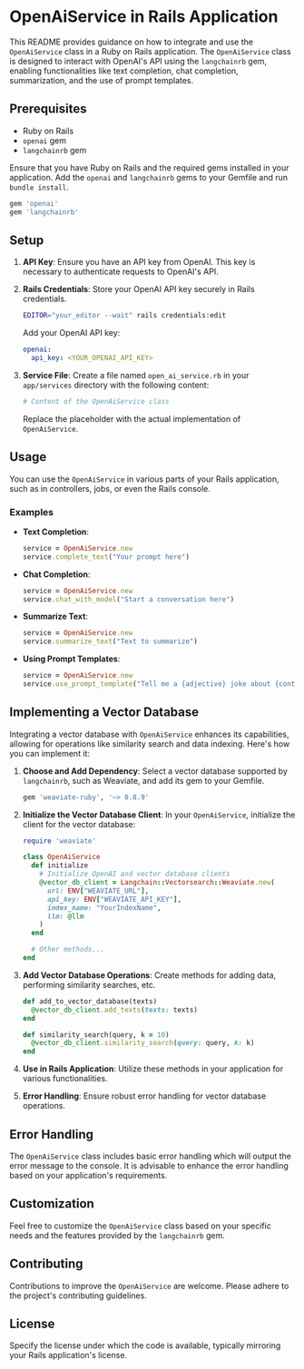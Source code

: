 # OpenAiService in Rails Application

This README provides guidance on how to integrate and use the `OpenAiService` class in a Ruby on Rails application. The `OpenAiService` class is designed to interact with OpenAI's API using the `langchainrb` gem, enabling functionalities like text completion, chat completion, summarization, and the use of prompt templates.

## Prerequisites

- Ruby on Rails
- `openai` gem
- `langchainrb` gem

Ensure that you have Ruby on Rails and the required gems installed in your application. Add the `openai` and `langchainrb` gems to your Gemfile and run `bundle install`.

```ruby
gem 'openai'
gem 'langchainrb'
```

## Setup

1. **API Key**: Ensure you have an API key from OpenAI. This key is necessary to authenticate requests to OpenAI's API.

2. **Rails Credentials**: Store your OpenAI API key securely in Rails credentials.

   ```bash
   EDITOR="your_editor --wait" rails credentials:edit
   ```

   Add your OpenAI API key:

   ```yaml
   openai:
     api_key: <YOUR_OPENAI_API_KEY>
   ```

3. **Service File**: Create a file named `open_ai_service.rb` in your `app/services` directory with the following content:

   ```ruby
   # Content of the OpenAiService class
   ```

   Replace the placeholder with the actual implementation of `OpenAiService`.

## Usage

You can use the `OpenAiService` in various parts of your Rails application, such as in controllers, jobs, or even the Rails console.

### Examples

- **Text Completion**:

  ```ruby
  service = OpenAiService.new
  service.complete_text("Your prompt here")
  ```

- **Chat Completion**:

  ```ruby
  service = OpenAiService.new
  service.chat_with_model("Start a conversation here")
  ```

- **Summarize Text**:

  ```ruby
  service = OpenAiService.new
  service.summarize_text("Text to summarize")
  ```

- **Using Prompt Templates**:

  ```ruby
  service = OpenAiService.new
  service.use_prompt_template("Tell me a {adjective} joke about {content}.", {adjective: "funny", content: "chickens"})
  ```

## Implementing a Vector Database

Integrating a vector database with `OpenAiService` enhances its capabilities, allowing for operations like similarity search and data indexing. Here's how you can implement it:

1. **Choose and Add Dependency**: Select a vector database supported by `langchainrb`, such as Weaviate, and add its gem to your Gemfile.

   ```ruby
   gem 'weaviate-ruby', '~> 0.8.9'
   ```

2. **Initialize the Vector Database Client**: In your `OpenAiService`, initialize the client for the vector database:

   ```ruby
   require 'weaviate'

   class OpenAiService
     def initialize
       # Initialize OpenAI and vector database clients
       @vector_db_client = Langchain::Vectorsearch::Weaviate.new(
         url: ENV["WEAVIATE_URL"],
         api_key: ENV["WEAVIATE_API_KEY"],
         index_name: "YourIndexName",
         llm: @llm
       )
     end

     # Other methods...
   end
   ```

3. **Add Vector Database Operations**: Create methods for adding data, performing similarity searches, etc.

   ```ruby
   def add_to_vector_database(texts)
     @vector_db_client.add_texts(texts: texts)
   end

   def similarity_search(query, k = 10)
     @vector_db_client.similarity_search(query: query, k: k)
   end
   ```

4. **Use in Rails Application**: Utilize these methods in your application for various functionalities.

5. **Error Handling**: Ensure robust error handling for vector database operations.

## Error Handling

The `OpenAiService` class includes basic error handling which will output the error message to the console. It is advisable to enhance the error handling based on your application's requirements.

## Customization

Feel free to customize the `OpenAiService` class based on your specific needs and the features provided by the `langchainrb` gem.

## Contributing

Contributions to improve the `OpenAiService` are welcome. Please adhere to the project's contributing guidelines.

## License

Specify the license under which the code is available, typically mirroring your Rails application's license.
